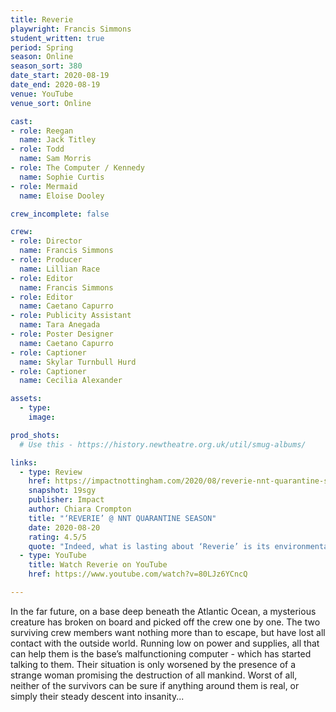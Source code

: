```yaml
---
title: Reverie
playwright: Francis Simmons
student_written: true
period: Spring
season: Online
season_sort: 380
date_start: 2020-08-19
date_end: 2020-08-19
venue: YouTube 
venue_sort: Online 

cast:
- role: Reegan
  name: Jack Titley
- role: Todd
  name: Sam Morris
- role: The Computer / Kennedy
  name: Sophie Curtis
- role: Mermaid
  name: Eloise Dooley

crew_incomplete: false

crew:
- role: Director
  name: Francis Simmons
- role: Producer
  name: Lillian Race
- role: Editor
  name: Francis Simmons
- role: Editor 
  name: Caetano Capurro
- role: Publicity Assistant
  name: Tara Anegada
- role: Poster Designer 
  name: Caetano Capurro
- role: Captioner 
  name: Skylar Turnbull Hurd
- role: Captioner
  name: Cecilia Alexander

assets:
  - type:
    image:

prod_shots:
  # Use this - https://history.newtheatre.org.uk/util/smug-albums/

links:
  - type: Review
    href: https://impactnottingham.com/2020/08/reverie-nnt-quarantine-season/
    snapshot: 19sgy
    publisher: Impact
    author: Chiara Crompton
    title: "‘REVERIE’ @ NNT QUARANTINE SEASON"
    date: 2020-08-20
    rating: 4.5/5
    quote: "Indeed, what is lasting about ‘Reverie’ is its environmental theme. The morality of its characters is not an abstract discussion, rather a direct challenge to its audience. Most pertinent and moving is the sensation of guilt and inaction which floods the play. The world beyond Todd and Reagan is dying, there are sirens blaring and a mermaid shouting, power is running out and it is all paralyzingly overwhelming."
  - type: YouTube   
    title: Watch Reverie on YouTube 
    href: https://www.youtube.com/watch?v=80LJz6YCncQ

---
```


In the far future, on a base deep beneath the Atlantic Ocean, a mysterious creature has broken on board and picked off the crew one by one. The two surviving crew members want nothing more than to escape, but have lost all contact with the outside world. Running low on power and supplies, all that can help them is the base’s malfunctioning computer - which has started talking to them. Their situation is only worsened by the presence of a strange woman promising the destruction of all mankind. Worst of all, neither of the survivors can be sure if anything around them is real, or simply their steady descent into insanity... 
